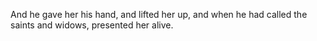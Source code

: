 And he gave her his hand, and lifted her up, and when he had called the saints and widows, presented her alive.
